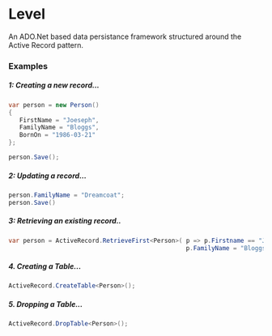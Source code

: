 Level
=====

An ADO.Net based data persistance framework structured around the Active Record pattern.


### Examples

##### 1: Creating a new record...

```csharp
var person = new Person() 
{ 
   FirstName = "Joeseph", 
   FamilyName = "Bloggs", 
   BornOn = "1986-03-21" 
};

person.Save();
```

##### 2: Updating a record...

```csharp
person.FamilyName = "Dreamcoat";
person.Save()
```

##### 3: Retrieving an existing record..

```csharp
var person = ActiveRecord.RetrieveFirst<Person>( p => p.Firstname == "Joeseph" && 
                                                 p.FamilyName = "Bloggs");
```

##### 4. Creating a Table...

```csharp
ActiveRecord.CreateTable<Person>();
```

##### 5. Dropping a Table...
```csharp
ActiveRecord.DropTable<Person>();
```


